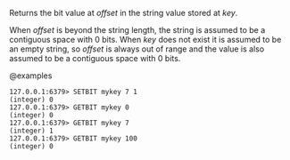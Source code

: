 Returns the bit value at _offset_ in the string value stored at _key_.

When _offset_ is beyond the string length, the string is assumed to be a
contiguous space with 0 bits.
When _key_ does not exist it is assumed to be an empty string, so _offset_ is
always out of range and the value is also assumed to be a contiguous space with
0 bits.

@examples

```valkey-cli
127.0.0.1:6379> SETBIT mykey 7 1
(integer) 0
127.0.0.1:6379> GETBIT mykey 0
(integer) 0
127.0.0.1:6379> GETBIT mykey 7
(integer) 1
127.0.0.1:6379> GETBIT mykey 100
(integer) 0
```
